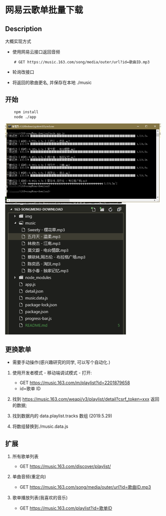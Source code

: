 # 网易云歌单批量下载

## Description

大概实现方式

- 使用网易云接口返回音频

```shell
    # GET https://music.163.com/song/media/outer/url?id=歌曲ID.mp3
```

- 轮询改接口

- 将返回的歌曲更名, 并保存在本地 ./music

## 开始

```shell
    npm install
    node ./app
```

![Image text](./img/Clipboard.png)
![Image text](./img/Clipboard_20190529.png)

## 更换歌单

- 需要手动操作(感兴趣研究的同学, 可以写个自动化.)

1. 使用开发者模式 - 移动端调试模式 - 打开:

   - GET https://music.163.com/m/playlist?id=2201879658
   - id=歌单 ID

2. 找到 https://music.163.com/weapi/v3/playlist/detail?csrf_token=xxx 返回的数据;
3. 找到数据内的 data.playlist.tracks 数组 (2019.5.29)
4. 将数组替换到./music.data.js

## 扩展

1. 所有歌单列表

   - GET https://music.163.com/discover/playlist/

2. 单曲音频(重定向)

   - GET https://music.163.com/song/media/outer/url?id=歌曲ID.mp3

3. 歌单播放列表(我喜欢的音乐)

   - GET https://music.163.com/playlist?id=歌单ID
